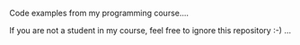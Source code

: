 Code examples from my programming course....

If you are not a student in my course, feel free to ignore this repository :-) ...
